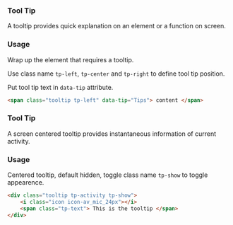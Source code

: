 ### Tool Tip
A tooltip provides quick explanation on an element or a function on screen.

### Usage
Wrap up the element that requires a tooltip.

Use class name `tp-left`, `tp-center` and `tp-right` to define tool tip position.

Put tool tip text in `data-tip` attribute.

```html
<span class="tooltip tp-left" data-tip="Tips"> content </span>
```

### Tool Tip
A screen centered tooltip provides instantaneous information of current activity.

### Usage

Centered tooltip, default hidden, toggle class name `tp-show` to toggle appearence.

```html
<div class="tooltip tp-activity tp-show">
    <i class="icon icon-av_mic_24px"></i>
    <span class="tp-text"> This is the tooltip </span>
</div>
```
